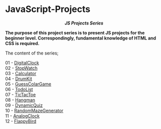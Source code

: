 # JavaScript-Projects

**_<center> JS Projects Series </center>_**

**The purpose of this project series is to present JS projects for the beginner level. Correspondingly, fundamental knowledge of HTML and CSS is required.**

The content of the series;

01 - [DigitalClock](01-DigitalClock/README.md) <br>
02 - [StopWatch](02-StopWatch/README.md) <br>
03 - [Calculator](03-Calculator/README.md) <br>
04 - [DrumKit](04-DrumKit/README.md) <br>
05 - [GuessColarGame](05-GuessColarGame/README.md) <br>
06 - [TodoList](06-TodoList/README.md) <br>
07 - [TicTacToe](07-TicTacToe/README.md) <br>
08 - [Hangman](08-Hangman/README.md) <br>
09 - [DynamicQuiz](09-DynamicQuiz/README.md) <br>
10 - [RandomMazeGenerator](10-RandomMazeGenerator/README.md) <br>
11 - [AnalogClock](11-AnalogClock/README.md) <br>
12 - [FlappyBird](12-FlappyBird/README.md) <br>
